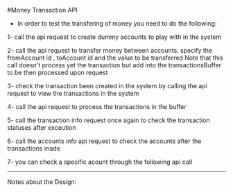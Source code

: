 #Money Transaction API

- In order to test the transfering of money you need to do the following:

1- call the api request to create dummy accounts to play with in the system

2- call the api request to transfer money between accounts, specify the fromAccount id , toAccount id and the value to be transferred
Note that this call doesn't process yet the transaction but add into the transactionsBuffer to be then processed upon request

3- check the transaction been created in the system by calling the api request to view the transactions in the system

4- call the api request to process the transactions in the buffer

5- call the transaction info request once again to check the transaction statuses after exceution

6- call the accounts info api request to check the accounts after the transactions made

7- you can check a specific acount through the following api call

-----------------------------------------

Notes about the Design:


